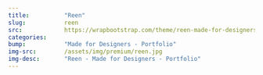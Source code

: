```yaml
---
title:			"Reen"
slug:			reen
src:			https://wrapbootstrap.com/theme/reen-made-for-designers-one-multi-page-WB00PN23G?ref=StartBootstrap
categories:	
bump:			"Made for Designers - Portfolio"
img-src:		/assets/img/premium/reen.jpg
img-desc:		"Reen - Made for Designers - Portfolio"
---
```

